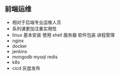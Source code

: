 ## 前端运维
- 相对于后端专业运维人员
- 系列课更加注重实用性
- linux 基本安装 使用 shell 服务器 软件包装 进程管理
- nginx
- docker
- jenkins
- mongodb mysql redis
- k8s
- cicd 灰度发布